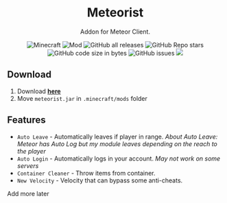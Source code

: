 <div align="center">
  <h1>Meteorist</h1>
  <p>Addon for Meteor Client.</p>
  <img alt="Minecraft" src="https://img.shields.io/badge/Minecraft-1.18.2-blue">
  <img alt="Mod" src="https://img.shields.io/badge/Mod-1.0-orange">
  <img alt="GitHub all releases" src="https://img.shields.io/github/downloads/zgoly/meteorist/total?logo=GitHub&style=flat">
  <img alt="GitHub Repo stars" src="https://img.shields.io/github/stars/zgoly/meteorist">
  <img alt="GitHub code size in bytes" src="https://img.shields.io/github/languages/code-size/zgoly/meteorist?style=flat">
  <img alt="GitHub issues" src="https://img.shields.io/github/issues/zgoly/meteorist?style=flat">
  <img src="https://img.shields.io/badge/Tacos-Tasty-blue">
</div>

## Download
1. Download **[here](https://github.com/zgoly/meteorist/releases/latest/download/meteorist.jar)**
2. Move `meteorist.jar` in `.minecraft/mods` folder

## Features
+ `Auto Leave` - Automatically leaves if player in range. *About Auto Leave: Meteor has Auto Log but my module leaves depending on the reach to the player*
+ `Auto Login` - Automatically logs in your account. *May not work on some servers*
+ `Container Cleaner` - Throw items from container.
+ `New Velocity` - Velocity that can bypass some anti-cheats.

Add more later
